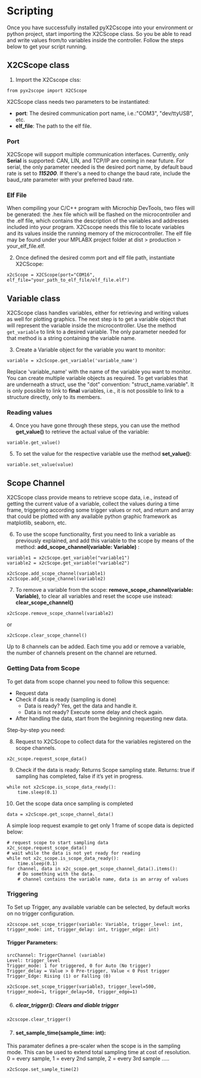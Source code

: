 # Scripting

Once you have successfully installed pyX2Cscope into your environment or python project,
start importing the X2CScope class. So you be able to read and write values from/to variables 
inside the controller. Follow the steps below to get your script running.

## X2CScope class

1. Import the X2Cscope clss:
```
from pyx2scope import X2CScope
``` 

X2CScope class needs two parameters to be instantiated:
- **port**: The desired communication port name, i.e.:"COM3", "dev/ttyUSB", etc.
- **elf_file**: The path to the elf file. 

### Port
X2CScope will support multiple communication interfaces. Currently, only **Serial** is supported: CAN, LIN, 
and TCP/IP are coming in near future. For serial, the only parameter needed is the desired port name, by 
default baud rate is set to **_115200_**. If there's a need to change the baud rate, include the baud_rate 
parameter with your preferred baud rate.

### Elf File
When compiling your C/C++ program with Microchip DevTools, two files will be generated: the .hex file which
will be flashed on the microcontroller and the .elf file, which contains the description of the variables
and addresses included into your program. X2Cscope needs this file to locate variables and its values inside
the running memory of the microcontroller. The elf file may be found under your MPLABX project folder at 
dist > production > your_elf_file.elf.

2. Once defined the desired comm port and elf file path, instantiate X2CScope:

```
x2cScope = X2CScope(port="COM16", elf_file="your_path_to_elf_file/elf_file.elf")
```  

## Variable class

X2CScope class handles variables, either for retrieving and writing values as well for plotting graphics.
The next step is to get a variable object that will represent the variable inside the microcontroller.
Use the method `get_variable` to link to a desired variable. The only parameter needed for that method
is a string containing the variable name. 

3. Create a Variable object for the variable you want to monitor:
```
variable = x2cScope.get_variable('variable_name')
```
Replace 'variable_name' with the name of the variable you want to monitor. You can create multiple variable 
objects as required. To get variables that are underneath a struct, use the "dot" convention: 
"struct_name.variable". It is only possible to link to **final** variables, i.e., it is not possible to
link to a structure directly, only to its members.

### Reading values

4. Once you have gone through these steps, you can use the method **get_value()** to retrieve the actual 
value of the variable:
``` 
variable.get_value() 
```
5. To set the value for the respective variable use the method **set_value()**:
```
variable.set_value(value)
```
## Scope Channel

X2CScope class provide means to retrieve scope data, i.e., instead of getting the current value of
a variable, collect the values during a time frame, triggering according some trigger values or not,
and return and array that could be plotted with any available python graphic framework as matplotlib,
seaborn, etc.  
 
6. To use the scope functionality, first you need to link a variable as previously explained, and 
add this variable to the scope by means of the method: **add_scope_channel(variable: Variable)** : 
```
variable1 = x2cScope.get_variable("variable1")
variable2 = x2cScope.get_variable("variable2")

x2cScope.add_scope_channel(variable1)
x2cScope.add_scope_channel(variable2)
```

7. To remove a variable from the scope: **remove_scope_channel(variable: Variable)**, to clear all
variables and reset the scope use instead: **clear_scope_channel()**
```
x2cScope.remove_scope_channel(variable2)
```
or 
```
x2cScope.clear_scope_channel()
```

Up to 8 channels can be added. Each time you add or remove a variable, the number of channels present
on the channel are returned. 

### Getting Data from Scope

To get data from scope channel you need to follow this sequence:

* Request data
* Check if data is ready (sampling is done)
    * Data is ready? Yes, get the data and handle it.
    * Data is not ready? Execute some delay and check again.
* After handling the data, start from the beginning requesting new data.

Step-by-step you need:

8. Request to X2CScope to collect data for the variables registered on the scope channels.  
```
x2c_scope.request_scope_data()
```

9. Check if the data is ready: 
Returns Scope sampling state. Returns: true if sampling has completed, false if it’s yet in progress.  
```
while not x2cScope.is_scope_data_ready():
    time.sleep(0.1)
```
10. Get the scope data once sampling is completed
```
data = x2cScope.get_scope_channel_data()
```

A simple loop request example to get only 1 frame of scope data is depicted below:
```
# request scope to start sampling data
x2c_scope.request_scope_data()
# wait while the data is not yet ready for reading
while not x2c_scope.is_scope_data_ready():
    time.sleep(0.1)
for channel, data in x2c_scope.get_scope_channel_data().items():
    # Do something with the data. 
    # channel contains the variable name, data is an array of values 
```

### Triggering 

To Set up Trigger, any available variable can be selected, by default works on no trigger configuration.
```
x2cscope.set_scope_trigger(variable: Variable, trigger_level: int, trigger_mode: int, trigger_delay: int, trigger_edge: int)
```

#### Trigger Parameters:
```
srcChannel: TriggerChannel (variable)
Level: trigger_level
Trigger_mode: 1 for triggered, 0 for Auto (No trigger)
Trigger_delay = Value > 0 Pre-trigger, Value < 0 Post trigger
Trigger_Edge: Rising (1) or Falling (0)
```

```
x2cScope.set_scope_trigger(variable3, trigger_level=500, trigger_mode=1, trigger_delay=50, trigger_edge=1)
```

6. ##### **clear_trigger()**: Clears and diable trigger
```
x2cscope.clear_trigger()
```
7. #### set_sample_time(sample_time: int): 
This paramater defines a pre-scaler when the scope is in the sampling mode. This can be used to extend total sampling time at cost of resolution. 0 = every sample, 1 = every 2nd sample, 2 = every 3rd sample .....
```
x2cScope.set_sample_time(2)
```

